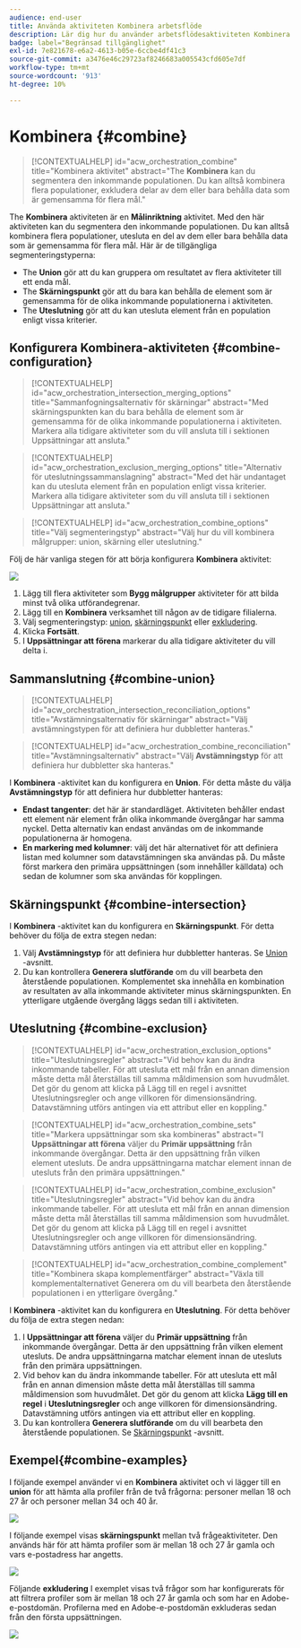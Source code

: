 ```yaml
---
audience: end-user
title: Använda aktiviteten Kombinera arbetsflöde
description: Lär dig hur du använder arbetsflödesaktiviteten Kombinera
badge: label="Begränsad tillgänglighet"
exl-id: 7e821678-e6a2-4613-b05e-6ccbe4df41c3
source-git-commit: a3476e46c29723af8246683a005543cfd605e7df
workflow-type: tm+mt
source-wordcount: '913'
ht-degree: 10%

---
```


# Kombinera {#combine}

>[!CONTEXTUALHELP]
>id="acw_orchestration_combine"
>title="Kombinera aktivitet"
>abstract="The **Kombinera** kan du segmentera den inkommande populationen. Du kan alltså kombinera flera populationer, exkludera delar av dem eller bara behålla data som är gemensamma för flera mål."

The **Kombinera** aktiviteten är en **Målinriktning** aktivitet. Med den här aktiviteten kan du segmentera den inkommande populationen. Du kan alltså kombinera flera populationer, utesluta en del av dem eller bara behålla data som är gemensamma för flera mål. Här är de tillgängliga segmenteringstyperna:

<!--
The **Combine** activity can be placed after any other activity, but not at the beginning of the workflow. Any activity can be placed after the **Combine**.
-->

* The **Union** gör att du kan gruppera om resultatet av flera aktiviteter till ett enda mål.
* The **Skärningspunkt** gör att du bara kan behålla de element som är gemensamma för de olika inkommande populationerna i aktiviteten.
* The **Uteslutning** gör att du kan utesluta element från en population enligt vissa kriterier.

## Konfigurera Kombinera-aktiviteten {#combine-configuration}

>[!CONTEXTUALHELP]
>id="acw_orchestration_intersection_merging_options"
>title="Sammanfogningsalternativ för skärningar"
>abstract="Med skärningspunkten kan du bara behålla de element som är gemensamma för de olika inkommande populationerna i aktiviteten. Markera alla tidigare aktiviteter som du vill ansluta till i sektionen Uppsättningar att ansluta."

>[!CONTEXTUALHELP]
>id="acw_orchestration_exclusion_merging_options"
>title="Alternativ för uteslutningssammanslagning"
>abstract="Med det här undantaget kan du utesluta element från en population enligt vissa kriterier. Markera alla tidigare aktiviteter som du vill ansluta till i sektionen Uppsättningar att ansluta."

>[!CONTEXTUALHELP]
>id="acw_orchestration_combine_options"
>title="Välj segmenteringstyp"
>abstract="Välj hur du vill kombinera målgrupper: union, skärning eller uteslutning."

Följ de här vanliga stegen för att börja konfigurera **Kombinera** aktivitet:

![](../assets/workflow-combine.png)

1. Lägg till flera aktiviteter som **Bygg målgrupper** aktiviteter för att bilda minst två olika utförandegrenar.
1. Lägg till en **Kombinera** verksamhet till någon av de tidigare filialerna.
1. Välj segmenteringstyp: [union](#union), [skärningspunkt](#intersection) eller [exkludering](#exclusion).
1. Klicka **Fortsätt**.
1. I **Uppsättningar att förena** markerar du alla tidigare aktiviteter du vill delta i.

## Sammanslutning {#combine-union}

>[!CONTEXTUALHELP]
>id="acw_orchestration_intersection_reconciliation_options"
>title="Avstämningsalternativ för skärningar"
>abstract="Välj avstämningstypen för att definiera hur dubbletter hanteras."

>[!CONTEXTUALHELP]
>id="acw_orchestration_combine_reconciliation"
>title="Avstämningsalternativ"
>abstract="Välj **Avstämningstyp** för att definiera hur dubbletter ska hanteras."

I **Kombinera** -aktivitet kan du konfigurera en **Union**. För detta måste du välja **Avstämningstyp** för att definiera hur dubbletter hanteras:

* **Endast tangenter**: det här är standardläget. Aktiviteten behåller endast ett element när element från olika inkommande övergångar har samma nyckel.  Detta alternativ kan endast användas om de inkommande populationerna är homogena.
* **En markering med kolumner**: välj det här alternativet för att definiera listan med kolumner som datavstämningen ska användas på. Du måste först markera den primära uppsättningen (som innehåller källdata) och sedan de kolumner som ska användas för kopplingen.

## Skärningspunkt {#combine-intersection}

I **Kombinera** -aktivitet kan du konfigurera en **Skärningspunkt**. För detta behöver du följa de extra stegen nedan:

1. Välj **Avstämningstyp** för att definiera hur dubbletter hanteras. Se [Union](#union) -avsnitt.
1. Du kan kontrollera **Generera slutförande** om du vill bearbeta den återstående populationen. Komplementet ska innehålla en kombination av resultaten av alla inkommande aktiviteter minus skärningspunkten. En ytterligare utgående övergång läggs sedan till i aktiviteten.

## Uteslutning {#combine-exclusion}

>[!CONTEXTUALHELP]
>id="acw_orchestration_exclusion_options"
>title="Uteslutningsregler"
>abstract="Vid behov kan du ändra inkommande tabeller. För att utesluta ett mål från en annan dimension måste detta mål återställas till samma måldimension som huvudmålet. Det gör du genom att klicka på Lägg till en regel i avsnittet Uteslutningsregler och ange villkoren för dimensionsändring. Datavstämning utförs antingen via ett attribut eller en koppling."

>[!CONTEXTUALHELP]
>id="acw_orchestration_combine_sets"
>title="Markera uppsättningar som ska kombineras"
>abstract="I **Uppsättningar att förena** väljer du **Primär uppsättning** från inkommande övergångar. Detta är den uppsättning från vilken element utesluts. De andra uppsättningarna matchar element innan de utesluts från den primära uppsättningen."

>[!CONTEXTUALHELP]
>id="acw_orchestration_combine_exclusion"
>title="Uteslutningsregler"
>abstract="Vid behov kan du ändra inkommande tabeller. För att utesluta ett mål från en annan dimension måste detta mål återställas till samma måldimension som huvudmålet. Det gör du genom att klicka på Lägg till en regel i avsnittet Uteslutningsregler och ange villkoren för dimensionsändring. Datavstämning utförs antingen via ett attribut eller en koppling."

>[!CONTEXTUALHELP]
>id="acw_orchestration_combine_complement"
>title="Kombinera skapa komplementfärger"
>abstract="Växla till komplementalternativet Generera om du vill bearbeta den återstående populationen i en ytterligare övergång."

I **Kombinera** -aktivitet kan du konfigurera en **Uteslutning**. För detta behöver du följa de extra stegen nedan:

1. I **Uppsättningar att förena** väljer du **Primär uppsättning** från inkommande övergångar. Detta är den uppsättning från vilken element utesluts. De andra uppsättningarna matchar element innan de utesluts från den primära uppsättningen.
1. Vid behov kan du ändra inkommande tabeller. För att utesluta ett mål från en annan dimension måste detta mål återställas till samma måldimension som huvudmålet. Det gör du genom att klicka **Lägg till en regel** i **Uteslutningsregler** och ange villkoren för dimensionsändring. Datavstämning utförs antingen via ett attribut eller en koppling.
1. Du kan kontrollera **Generera slutförande** om du vill bearbeta den återstående populationen. Se [Skärningspunkt](#intersection) -avsnitt.

## Exempel{#combine-examples}

I följande exempel använder vi en **Kombinera** aktivitet och vi lägger till en **union** för att hämta alla profiler från de två frågorna: personer mellan 18 och 27 år och personer mellan 34 och 40 år.

![](../assets/workflow-union-example.png)

I följande exempel visas **skärningspunkt** mellan två frågeaktiviteter. Den används här för att hämta profiler som är mellan 18 och 27 år gamla och vars e-postadress har angetts.

![](../assets/workflow-intersection-example.png)

Följande **exkludering** I exemplet visas två frågor som har konfigurerats för att filtrera profiler som är mellan 18 och 27 år gamla och som har en Adobe-e-postdomän. Profilerna med en Adobe-e-postdomän exkluderas sedan från den första uppsättningen.

![](../assets/workflow-exclusion-example.png)
